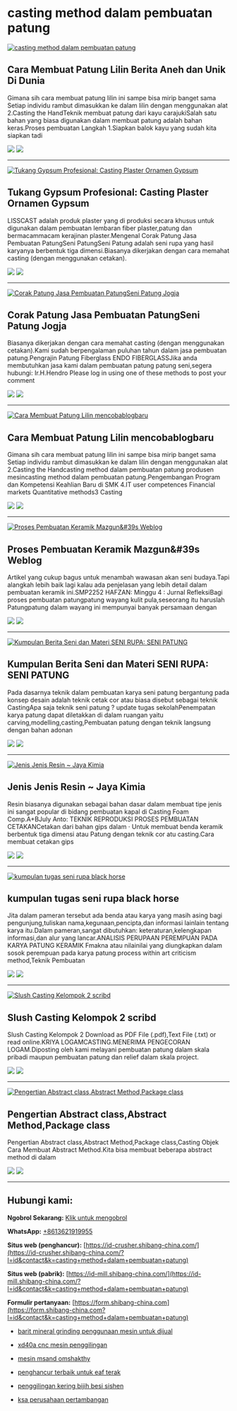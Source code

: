 # casting method dalam pembuatan patung

<a href="https://swt.shibang-china.com/?l=id&img&k=casting+method+dalam+pembuatan+patung" target="_blank">![casting method dalam pembuatan patung](http://static.shibang-china.com/all-800x300/305.jpg)</a>

## Cara Membuat Patung Lilin Berita Aneh dan Unik Di Dunia
Gimana sih cara membuat patung lilin ini sampe bisa mirip banget sama Setiap individu rambut dimasukkan ke dalam lilin dengan menggunakan alat 2.Casting the HandTeknik membuat patung dari kayu carajukiSalah satu bahan yang biasa digunakan dalam membuat patung adalah bahan keras.Proses pembuatan Langkah 1.Siapkan balok kayu yang sudah kita siapkan tadi


<a href="https://whatsapp.shibangsoft.com/WhatsApp.php" target="_blank" title="WhatsApp">![](http://static.shibang-china.com/icon/whatsapp.png)</a> <a href="https://swt.shibang-china.com/?l=id&icon&k=casting+method+dalam+pembuatan+patung" target="_blank">![](http://static.shibang-china.com/icon/chat-id.png)</a>

---

<a href="https://swt.shibang-china.com/?l=id&img&k=casting+method+dalam+pembuatan+patung" target="_blank">![Tukang Gypsum Profesional: Casting Plaster Ornamen Gypsum](http://static.shibang-china.com/all-800x300/1211.jpg)</a>

## Tukang Gypsum Profesional: Casting Plaster Ornamen Gypsum
LISSCAST adalah produk plaster yang di produksi secara khusus untuk digunakan dalam pembuatan lembaran fiber plaster,patung dan bermacammacam kerajinan plaster.Mengenal Corak Patung Jasa Pembuatan PatungSeni PatungSeni Patung adalah seni rupa yang hasil karyanya berbentuk tiga dimensi.Biasanya dikerjakan dengan cara memahat casting (dengan menggunakan cetakan).


<a href="https://whatsapp.shibangsoft.com/WhatsApp.php" target="_blank" title="WhatsApp">![](http://static.shibang-china.com/icon/whatsapp.png)</a> <a href="https://swt.shibang-china.com/?l=id&icon&k=casting+method+dalam+pembuatan+patung" target="_blank">![](http://static.shibang-china.com/icon/chat-id.png)</a>

---

<a href="https://swt.shibang-china.com/?l=id&img&k=casting+method+dalam+pembuatan+patung" target="_blank">![Corak Patung Jasa Pembuatan PatungSeni Patung Jogja](http://static.shibang-china.com/all-800x300/194.jpg)</a>

## Corak Patung Jasa Pembuatan PatungSeni Patung Jogja
Biasanya dikerjakan dengan cara memahat casting (dengan menggunakan cetakan).Kami sudah berpengalaman puluhan tahun dalam jasa pembuatan patung.Pengrajin Patung Fiberglass ENDO FIBERGLASSJika anda membutuhkan jasa kami dalam pembuatan patung patung seni,segera hubungi: Ir.H.Hendro Please log in using one of these methods to post your comment


<a href="https://whatsapp.shibangsoft.com/WhatsApp.php" target="_blank" title="WhatsApp">![](http://static.shibang-china.com/icon/whatsapp.png)</a> <a href="https://swt.shibang-china.com/?l=id&icon&k=casting+method+dalam+pembuatan+patung" target="_blank">![](http://static.shibang-china.com/icon/chat-id.png)</a>

---

<a href="https://swt.shibang-china.com/?l=id&img&k=casting+method+dalam+pembuatan+patung" target="_blank">![Cara Membuat Patung Lilin mencobablogbaru](http://static.shibang-china.com/all-800x300/66.jpg)</a>

## Cara Membuat Patung Lilin mencobablogbaru
Gimana sih cara membuat patung lilin ini sampe bisa mirip banget sama Setiap individu rambut dimasukkan ke dalam lilin dengan menggunakan alat 2.Casting the Handcasting method dalam pembuatan patung produsen mesincasting method dalam pembuatan patung.Pengembangan Program dan Kompetensi Keahlian Baru di SMK 4.IT user competences Financial markets Quantitative methods3 Casting


<a href="https://whatsapp.shibangsoft.com/WhatsApp.php" target="_blank" title="WhatsApp">![](http://static.shibang-china.com/icon/whatsapp.png)</a> <a href="https://swt.shibang-china.com/?l=id&icon&k=casting+method+dalam+pembuatan+patung" target="_blank">![](http://static.shibang-china.com/icon/chat-id.png)</a>

---

<a href="https://swt.shibang-china.com/?l=id&img&k=casting+method+dalam+pembuatan+patung" target="_blank">![Proses Pembuatan Keramik Mazgun&#39s Weblog](http://static.shibang-china.com/all-800x300/1376.jpg)</a>

## Proses Pembuatan Keramik Mazgun&#39s Weblog
Artikel yang cukup bagus untuk menambah wawasan akan seni budaya.Tapi alangkah lebih baik lagi kalau ada penjelasan yang lebih detail dalam pembuatan keramik ini.SMP2252 HAFZAN: Minggu 4 : Jurnal RefleksiBagi proses pembuatan patungpatung wayang kulit pula,seseorang itu haruslah Patungpatung dalam wayang ini mempunyai banyak persamaan dengan


<a href="https://whatsapp.shibangsoft.com/WhatsApp.php" target="_blank" title="WhatsApp">![](http://static.shibang-china.com/icon/whatsapp.png)</a> <a href="https://swt.shibang-china.com/?l=id&icon&k=casting+method+dalam+pembuatan+patung" target="_blank">![](http://static.shibang-china.com/icon/chat-id.png)</a>

---

<a href="https://swt.shibang-china.com/?l=id&img&k=casting+method+dalam+pembuatan+patung" target="_blank">![Kumpulan Berita Seni dan Materi SENI RUPA: SENI PATUNG](http://static.shibang-china.com/all-800x300/337.jpg)</a>

## Kumpulan Berita Seni dan Materi SENI RUPA: SENI PATUNG
Pada dasarnya teknik dalam pembuatan karya seni patung bergantung pada konsep desain adalah teknik cetak cor atau biasa disebut sebagai teknik CastingApa saja teknik seni patung ? update tugas sekolahPenempatan karya patung dapat diletakkan di dalam ruangan yaitu carving,modelling,casting,Pembuatan patung dengan teknik langsung dengan bahan adonan


<a href="https://whatsapp.shibangsoft.com/WhatsApp.php" target="_blank" title="WhatsApp">![](http://static.shibang-china.com/icon/whatsapp.png)</a> <a href="https://swt.shibang-china.com/?l=id&icon&k=casting+method+dalam+pembuatan+patung" target="_blank">![](http://static.shibang-china.com/icon/chat-id.png)</a>

---

<a href="https://swt.shibang-china.com/?l=id&img&k=casting+method+dalam+pembuatan+patung" target="_blank">![Jenis Jenis Resin ~ Jaya Kimia](http://static.shibang-china.com/all-800x300/1341.jpg)</a>

## Jenis Jenis Resin ~ Jaya Kimia
Resin biasanya digunakan sebagai bahan dasar dalam membuat tipe jenis ini sangat popular di bidang pembuatan kapal di Casting Foam Comp.A+BJuly Anto: TEKNIK REPRODUKSI PROSES PEMBUATAN CETAKANCetakan dari bahan gips dalam · Untuk membuat benda keramik berbentuk tiga dimensi atau Patung dengan teknik cor atu casting.Cara membuat cetakan gips


<a href="https://whatsapp.shibangsoft.com/WhatsApp.php" target="_blank" title="WhatsApp">![](http://static.shibang-china.com/icon/whatsapp.png)</a> <a href="https://swt.shibang-china.com/?l=id&icon&k=casting+method+dalam+pembuatan+patung" target="_blank">![](http://static.shibang-china.com/icon/chat-id.png)</a>

---

<a href="https://swt.shibang-china.com/?l=id&img&k=casting+method+dalam+pembuatan+patung" target="_blank">![kumpulan tugas seni rupa black horse](http://static.shibang-china.com/all-800x300/110.jpg)</a>

## kumpulan tugas seni rupa black horse
Jita dalam pameran tersebut ada benda atau karya yang masih asing bagi pengunjung,tuliskan nama,kegunaan,pencipta,dan informasi lainlain tentang karya itu.Dalam pameran,sangat dibutuhkan: keteraturan,kelengkapan informasi,dan alur yang lancar.ANALISIS PERUPAAN PEREMPUAN PADA KARYA PATUNG KERAMIK Fmakna atau nilainilai yang diungkapkan dalam sosok perempuan pada karya patung process within art criticism method,Teknik Pembuatan


<a href="https://whatsapp.shibangsoft.com/WhatsApp.php" target="_blank" title="WhatsApp">![](http://static.shibang-china.com/icon/whatsapp.png)</a> <a href="https://swt.shibang-china.com/?l=id&icon&k=casting+method+dalam+pembuatan+patung" target="_blank">![](http://static.shibang-china.com/icon/chat-id.png)</a>

---

<a href="https://swt.shibang-china.com/?l=id&img&k=casting+method+dalam+pembuatan+patung" target="_blank">![Slush Casting Kelompok 2 scribd](http://static.shibang-china.com/all-800x300/674.jpg)</a>

## Slush Casting Kelompok 2 scribd
Slush Casting Kelompok 2 Download as PDF File (.pdf),Text File (.txt) or read online.KRIYA LOGAMCASTING.MENERIMA PENGECORAN LOGAM.Diposting oleh kami melayani pembuatan patung dalam skala pribadi maupun pembuatan patung dan relief dalam skala project.


<a href="https://whatsapp.shibangsoft.com/WhatsApp.php" target="_blank" title="WhatsApp">![](http://static.shibang-china.com/icon/whatsapp.png)</a> <a href="https://swt.shibang-china.com/?l=id&icon&k=casting+method+dalam+pembuatan+patung" target="_blank">![](http://static.shibang-china.com/icon/chat-id.png)</a>

---

<a href="https://swt.shibang-china.com/?l=id&img&k=casting+method+dalam+pembuatan+patung" target="_blank">![Pengertian Abstract class,Abstract Method,Package class](http://static.shibang-china.com/all-800x300/75.jpg)</a>

## Pengertian Abstract class,Abstract Method,Package class
Pengertian Abstract class,Abstract Method,Package class,Casting Objek Cara Membuat Abstract Method.Kita bisa membuat beberapa abstract method di dalam

<a href="https://whatsapp.shibangsoft.com/WhatsApp.php" target="_blank" title="WhatsApp">![](http://static.shibang-china.com/icon/whatsapp.png)</a> <a href="https://swt.shibang-china.com/?l=id&icon&k=casting+method+dalam+pembuatan+patung" target="_blank">![](http://static.shibang-china.com/icon/chat-id.png)</a>

---
## Hubungi kami:

**Ngobrol Sekarang:** [Klik untuk mengobrol](https://swt.shibang-china.com?l=id&contact&k=casting+method+dalam+pembuatan+patung)

**WhatsApp:**  [+8613621919955](https://whatsapp.shibangsoft.com/WhatsApp.php)

**Situs web (penghancur):** [https://id-crusher.shibang-china.com/](https://id-crusher.shibang-china.com/?l=id&contact&k=casting+method+dalam+pembuatan+patung)

**Situs web (pabrik):** [https://id-mill.shibang-china.com/](https://id-mill.shibang-china.com/?l=id&contact&k=casting+method+dalam+pembuatan+patung)

**Formulir pertanyaan:** [https://form.shibang-china.com](https://form.shibang-china.com?l=id&contact&k=casting+method+dalam+pembuatan+patung)

* [barit mineral grinding penggunaan mesin untuk dijual](../39/barit%20mineral%20grinding%20penggunaan%20mesin%20untuk%20dijual.md)

* [xd40a cnc mesin penggilingan](../38/xd40a%20cnc%20mesin%20penggilingan.md)

* [mesin msand omshakthy](../38/mesin%20msand%20omshakthy.md)

* [penghancur terbaik untuk eaf terak](../32/penghancur%20terbaik%20untuk%20eaf%20terak.md)

* [penggilingan kering bijih besi sishen](../33/penggilingan%20kering%20bijih%20besi%20sishen.md)

* [ksa perusahaan pertambangan](../38/ksa%20perusahaan%20pertambangan.md)